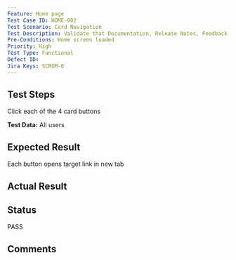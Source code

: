 ```yaml
---
Feature: Home page
Test Case ID: HOME-002
Test Scenario: Card Navigation
Test Description: Validate that Documentation, Release Notes, Feedback, and News cards open correct links
Pre-Conditions: Home screen loaded
Priority: High
Test Type: Functional
Defect ID: 
Jira Keys: SCRUM-6
---
```


## Test Steps
Click each of the 4 card buttons

**Test Data:** All users

## Expected Result
Each button opens target link in new tab

## Actual Result


## Status
PASS

## Comments

